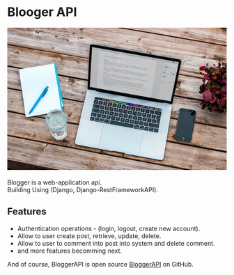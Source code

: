 # Blooger API




![blogImage](static/redami_image.jpg?raw=true)
<br><br>
Blogger is a web-application api.
<br>
Building Using (Django, Django-RestFrameworkAPI).



## Features

- Authentication operations - (login, logout, create new account).
- Allow to user create post, retrieve, update, delete.
- Allow to user to comment into post into system and delete comment.
- and more features becomming next.



And of course, BloggerAPI is open source  [BloggerAPI](https://github.com/mohammedashrafdagga/api_blog)  on GitHub.
